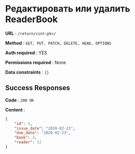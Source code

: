 # Редактировать или удалить ReaderBook

**URL** : `/return/<int:pk>/`

**Method** : `GET, PUT, PATCH, DELETE, HEAD, OPTIONS`

**Auth required** : YES

**Permissions required** : None

**Data constraints** : `{}`

## Success Responses

**Code** : `200 OK`

**Content** :

```json
{
    "id": 5,
    "issue_date": "2020-02-23",
    "due_date": "2020-02-23",
    "book": 3,
    "reader": 12
}
```